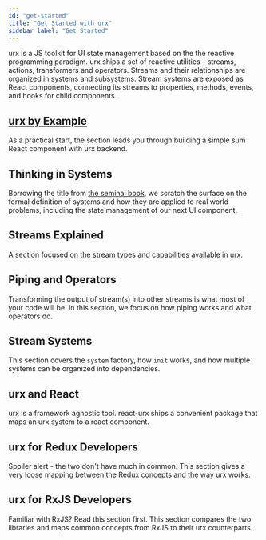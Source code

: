 ```yaml
---
id: "get-started"
title: "Get Started with urx"
sidebar_label: "Get Started"
---
```


<p class="lead">
urx is a JS toolkit for UI state management based on the the reactive programming paradigm.
urx ships a set of reactive utilities &ndash; streams, actions, transformers and operators. 
Streams and their relationships are organized in systems and subsystems. 
Stream systems are exposed as React components, connecting its streams 
to properties, methods, events, and hooks for child components. 
</p>

## [urx by Example](./urx-by-example)

As a practical start, the section leads you through building a simple sum React component with urx backend. 

## Thinking in Systems

Borrowing the title from [the seminal book](https://www.goodreads.com/book/show/3828902-thinking-in-systems), 
we scratch the surface on the formal definition of systems and how they are applied to real world problems, 
including the state management of our next UI component.

## Streams Explained

A section focused on the stream types and capabilities available in urx.

## Piping and Operators

Transforming the output of stream(s) into other streams is what most of your code will be. 
In this section, we focus on how piping works and what operators do.

## Stream Systems

This section covers the `system` factory, how `init` works, and how multiple systems can be organized into dependencies.

## urx and React

urx is a framework agnostic tool. react-urx ships a convenient package that maps an urx system to a react component.

## urx for Redux Developers

Spoiler alert - the two don't have much in common. This section gives a very loose mapping between the Redux concepts and the way urx works.

## urx for RxJS Developers

Familiar with RxJS? Read this section first. This section compares the two libraries and maps common concepts from RxJS to their urx counterparts.
